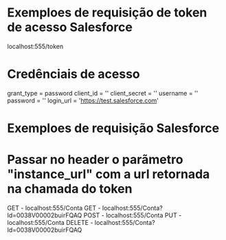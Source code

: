 # Exemploes de requisição de token de acesso Salesforce
localhost:555/token

# Credênciais de acesso
grant_type = password
client_id = ''
client_secret = ''
username = ''
password = ''
login_url = 'https://test.salesforce.com'

# Exemploes de requisição Salesforce
# Passar no header o parãmetro "instance_url" com a url retornada na chamada do token
GET - localhost:555/Conta
GET - localhost:555/Conta?Id=0038V00002buirFQAQ
POST - localhost:555/Conta
PUT - localhost:555/Conta
DELETE - localhost:555/Conta?Id=0038V00002buirFQAQ
